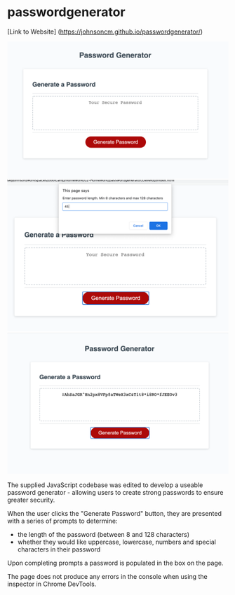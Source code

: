 # **passwordgenerator**

[Link to Website] (https://johnsoncm.github.io/passwordgenerator/)

**![Screenshot of Website](./Develop/Assets/Images/Website_Screenshot_1_Generate.png)**
**![Screenshot of Website](./Develop/Assets/Images/Website_Screenshot_3_Prompt.png)**
**![Screenshot of Website](./Develop/Assets/Images/Website_Screenshot_2_Result.png)**


The supplied JavaScript codebase was edited to develop a useable password generator - allowing users to create strong passwords to ensure greater security.

When the user clicks the "Generate Password" button, they are presented with a series of prompts to determine:
- the length of the password (between 8 and 128 characters)
- whether they would like uppercase, lowercase, numbers and special characters in their password

Upon completing prompts a password is populated in the box on the page.

The page does not produce any errors in the console when using the inspector in Chrome DevTools.
